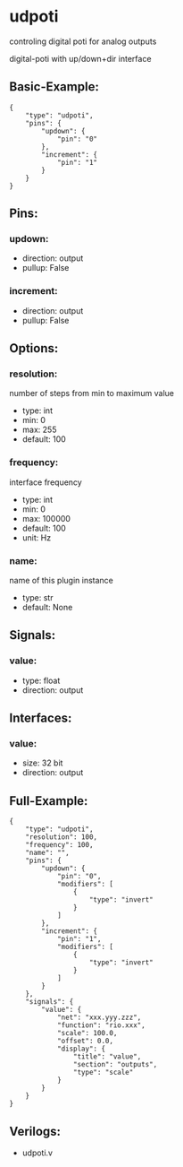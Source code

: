 # udpoti
controling digital poti for analog outputs

digital-poti with up/down+dir interface

## Basic-Example:
```
{
    "type": "udpoti",
    "pins": {
        "updown": {
            "pin": "0"
        },
        "increment": {
            "pin": "1"
        }
    }
}
```

## Pins:
### updown:

 * direction: output
 * pullup: False

### increment:

 * direction: output
 * pullup: False


## Options:
### resolution:
number of steps from min to maximum value

 * type: int
 * min: 0
 * max: 255
 * default: 100

### frequency:
interface frequency

 * type: int
 * min: 0
 * max: 100000
 * default: 100
 * unit: Hz

### name:
name of this plugin instance

 * type: str
 * default: None


## Signals:
### value:

 * type: float
 * direction: output


## Interfaces:
### value:

 * size: 32 bit
 * direction: output


## Full-Example:
```
{
    "type": "udpoti",
    "resolution": 100,
    "frequency": 100,
    "name": "",
    "pins": {
        "updown": {
            "pin": "0",
            "modifiers": [
                {
                    "type": "invert"
                }
            ]
        },
        "increment": {
            "pin": "1",
            "modifiers": [
                {
                    "type": "invert"
                }
            ]
        }
    },
    "signals": {
        "value": {
            "net": "xxx.yyy.zzz",
            "function": "rio.xxx",
            "scale": 100.0,
            "offset": 0.0,
            "display": {
                "title": "value",
                "section": "outputs",
                "type": "scale"
            }
        }
    }
}
```

## Verilogs:
 * udpoti.v
